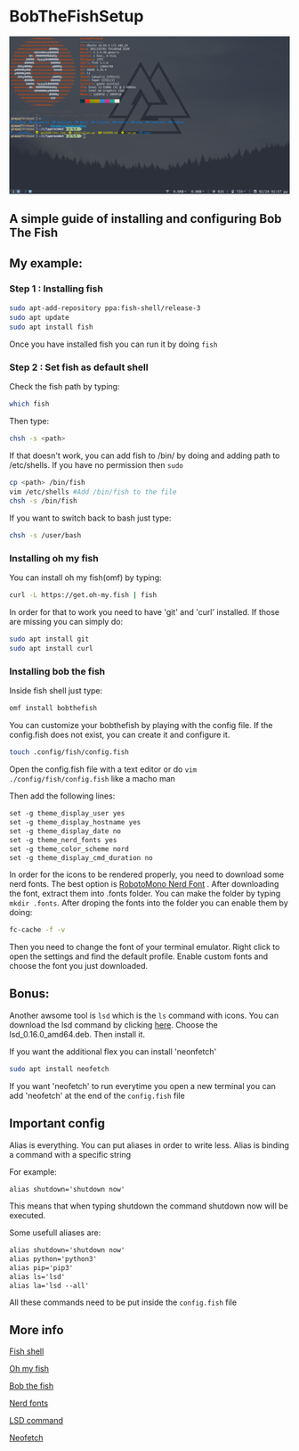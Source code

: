 # BobTheFishSetup

![alt text](https://github.com/Giapa/Tutorials/blob/master/Bob-The-Fish-Setup/Screenshot%20from%202020-02-24%2013-57-43.png)

## A simple guide of installing and configuring Bob The Fish

## My example: 

### Step 1 : Installing fish

```bash
sudo apt-add-repository ppa:fish-shell/release-3
sudo apt update
sudo apt install fish
```

Once you have installed fish you can run it by doing ```fish ```

### Step 2 : Set fish as default shell

Check the fish path by typing:
```bash
which fish
```

Then type:
```bash
chsh -s <path>
```

If that doesn't work, you can add fish to /bin/ by doing and adding path to /etc/shells. If you have no permission then ```sudo```

```bash
cp <path> /bin/fish
vim /etc/shells #Add /bin/fish to the file
chsh -s /bin/fish
```

If you want to switch back to bash just type:
```bash
chsh -s /user/bash
```

### Installing oh my fish

You can install oh my fish(omf) by typing:

```bash
curl -L https://get.oh-my.fish | fish
```

In order for that to work you need to have 'git' and 'curl' installed. If those are missing you can simply do:

```bash
sudo apt install git
sudo apt install curl
```

### Installing bob the fish

Inside fish shell just type:
```bash
omf install bobthefish
```

You can customize your bobthefish by playing with the config file. If the config.fish does not exist, you can create it and configure it.

```bash
touch .config/fish/config.fish
```

Open the config.fish file with a text editor or do ```vim ./config/fish/config.fish``` like a macho man

Then add the following lines:
```
set -g theme_display_user yes
set -g theme_display_hostname yes
set -g theme_display_date no
set -g theme_nerd_fonts yes
set -g theme_color_scheme nord
set -g theme_display_cmd_duration no
```

In order for the icons to be rendered properly, you need to download some nerd fonts. The best option is [RobotoMono Nerd Font](https://www.nerdfonts.com/font-downloads) . After downloading the font, extract them into .fonts folder. You can make the folder by typing ```mkdir .fonts```. After droping the fonts into the folder you can enable them by doing:

```bash
fc-cache -f -v
```

Then you need to change the font of your terminal emulator. Right click to open the settings and find the default profile. Enable custom fonts and choose the font you just downloaded.

## Bonus:

Another awsome tool is ```lsd``` which is the ```ls``` command with icons. You can download the lsd command by clicking [here](https://github.com/Peltoche/lsd/releases). Choose the lsd_0.16.0_amd64.deb. Then install it. 

If you want the additional flex you can install 'neonfetch'
```bash
sudo apt install neofetch
```
If you want 'neofetch' to run everytime you open a new terminal you can add 'neofetch' at the end of the ```config.fish``` file
## Important config

Alias is everything. You can put aliases in order to write less. Alias is binding a command with a specific string

For example:
```
alias shutdown='shutdown now'
```
This means that when typing shutdown the command shutdown now will be executed.

Some usefull aliases are:

```
alias shutdown='shutdown now'
alias python='python3'
alias pip='pip3'
alias ls='lsd'
alias la='lsd --all'
```
All these commands need to be put inside the ```config.fish``` file

## More info

[Fish shell](https://github.com/fish-shell/fish-shell)

[Oh my fish](https://github.com/oh-my-fish/oh-my-fish)

[Bob the fish](https://github.com/oh-my-fish/theme-bobthefish)

[Nerd fonts](https://www.nerdfonts.com/font-downloads)

[LSD command](https://github.com/Peltoche/lsd)

[Neofetch](https://github.com/dylanaraps/neofetch)
